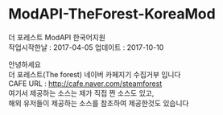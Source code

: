 # ModAPI-TheForest-KoreaMod
더 포레스트 ModAPI 한국어지원<br>
작업시작한날 : 2017-04-05
업데이트 : 2017-10-10

안녕하세요<br>
더 포레스트(The forest) 네이버 카페지기 수집거부 입니다<br>
CAFE URL : http://cafe.naver.com/steamforest<br>
여기서 제공하는 소스는 제가 직접 짠 소스도 있고,<br>
해외 유저들이 제공하는 소스를 참조하여 제공한것도 있습니다<br>
